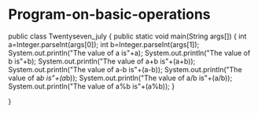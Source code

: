 # Program-on-basic-operations
public class Twentyseven_july {
	public static void main(String args[])
	{
		int a=Integer.parseInt(args[0]);
		int b=Integer.parseInt(args[1]);
		System.out.println("The value of a is"+a);
		System.out.println("The value of b is"+b);
		System.out.println("The value of a+b is"+(a+b));
		System.out.println("The value of a-b is"+(a-b));
		System.out.println("The value of a*b is"+(a*b));
		System.out.println("The value of a/b is"+(a/b));
		System.out.println("The value of a%b is"+(a%b));
	}

}
